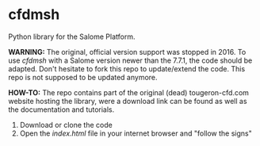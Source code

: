 # cfdmsh

Python library for the Salome Platform.

**WARNING:** The original, official version support was stopped in 2016.
To use *cfdmsh* with a Salome version newer than the 7.7.1, the code should be adapted.
Don't hesitate to fork this repo to update/extend the code. This repo is not supposed to be updated anymore.

**HOW-TO:**
The repo contains part of the original (dead) tougeron-cfd.com website hosting the library, were a download link can be found as well as the documentation and tutorials.

1. Download or clone the code
2. Open the *index.html* file in your internet browser and "follow the signs"

